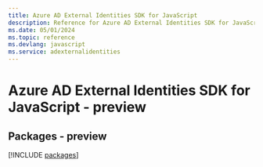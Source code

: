 ```yaml
---
title: Azure AD External Identities SDK for JavaScript
description: Reference for Azure AD External Identities SDK for JavaScript
ms.date: 05/01/2024
ms.topic: reference
ms.devlang: javascript
ms.service: adexternalidentities
---
```

# Azure AD External Identities SDK for JavaScript - preview
## Packages - preview
[!INCLUDE [packages](ad-external-identities-index.md)]